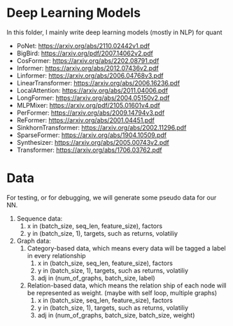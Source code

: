 # Deep Learning Models
In this folder, I mainly write deep learning models (mostly in NLP) for quant
- PoNet: https://arxiv.org/abs/2110.02442v1.pdf
- BigBird: https://arxiv.org/pdf/2007.14062v2.pdf
- CosFormer: https://arxiv.org/abs/2202.08791.pdf
- Informer: https://arxiv.org/abs/2012.07436v2.pdf
- Linformer: https://arxiv.org/abs/2006.04768v3.pdf
- LinearTransformer: https://arxiv.org/abs/2006.16236.pdf
- LocalAttention: https://arxiv.org/abs/2011.04006.pdf
- LongFormer: https://arxiv.org/abs/2004.05150v2.pdf
- MLPMixer: https://arxiv.org/pdf/2105.01601v4.pdf
- PerFormer: https://arxiv.org/abs/2009.14794v3.pdf
- ReFormer: https://arxiv.org/abs/2001.04451.pdf
- SinkhornTransformer: https://arxiv.org/abs/2002.11296.pdf
- SparseFormer: https://arxiv.org/abs/1904.10509.pdf
- Synthesizer: https://arxiv.org/abs/2005.00743v2.pdf
- Transformer: https://arxiv.org/abs/1706.03762.pdf

# Data
For testing, or for debugging, we will generate some pseudo data for our NN.
1. Sequence data:
    1. x in (batch\_size, seq\_len, feature\_size), factors
    2. y in (batch\_size, 1), targets, such as returns, volatiliy
2. Graph data:
    1. Category-based data, which means every data will be tagged a label in every
    relationship
        1. x in (batch\_size, seq\_len, feature\_size), factors
        2. y in (batch\_size, 1), targets, such as returns, volatiliy
        3. adj in (num\_of\_graphs, batch\_size, label)
    2. Relation-based data, which means the relation ship of each node will be represented
    as weight. (maybe with self loop, multiple graphs)
        1. x in (batch\_size, seq\_len, feature\_size), factors
        2. y in (batch\_size, 1), targets, such as returns, volatiliy
        3. adj in (num\_of\_graphs, batch\_size, batch\_size, weight)


